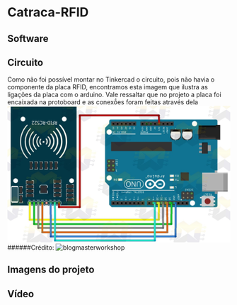 # Catraca-RFID

## Software

## Circuito
Como não foi possível montar no Tinkercad o circuito, pois não havia o componente da placa RFID, encontramos esta imagem que ilustra as ligações da placa com o arduino. Vale ressaltar que no projeto a placa foi encaixada na protoboard e as conexṍes foram feitas através dela
![Circuito do Arduino com a placa RFID](https://github.com/Augusto-Ildefonso/Catraca-RFID/blob/72c2508d2b34d03063236a011ec34842c37524b2/circuito_rfid.jpg)
######Crédito: ![blogmasterworkshop](https://blogmasterwalkershop.com.br/wp-content/uploads/2018/06/img01_como_usar_com_arduino_-_kit_rfid_mfrc522_uno_mega_2560_nano_controle_acesso_automacao_residencial.jpg)

## Imagens do projeto

## Vídeo
